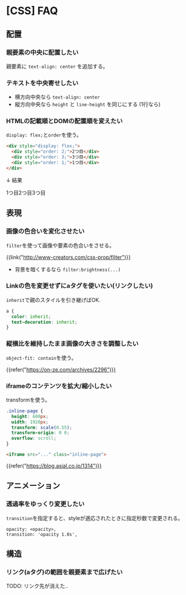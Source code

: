 # [CSS] FAQ


配置
----

### 親要素の中央に配置したい

親要素に `text-align: center` を追加する。

### テキストを中央寄せしたい

* 横方向中央なら `text-align: center`
* 縦方向中央なら `height` と `line-height` を同じにする (1行なら)

### HTMLの記載順とDOMの配置順を変えたい

`display: flex;`と`order`を使う。

```html
<div style="display: flex;">
  <div style="order: 2;">2つ目</div>
  <div style="order: 3;">3つ目</div>
  <div style="order: 1;">1つ目</div>
</div>
```

↓ 結果

<div style="display: flex;">
  <div style="order: 2;">2つ目</div>
  <div style="order: 3;">3つ目</div>
  <div style="order: 1;">1つ目</div>
</div>


表現
----

### 画像の色合いを変化させたい

`filter`を使って画像や要素の色合いをさせる。

{{link("http://www-creators.com/css-prop/filter")}}

* 背景を暗くするなら `filter:brightness(...)`

### Linkの色を変更せずにaタグを使いたい(リンクしたい)

`inherit`で親のスタイルを引き継げばOK.

```css
a {
  color: inherit;
  text-decoration: inherit;
}
```

### 縦横比を維持したまま画像の大きさを調整したい

`object-fit: contain`を使う。

{{refer("https://on-ze.com/archives/2296")}}

### iframeのコンテンツを拡大/縮小したい

transformを使う。

```css
.inline-page {
  height: 600px;
  width: 1920px;
  transform: scale(0.55);
  transform-origin: 0 0;
  overflow: scroll;
}
```

```html
<iframe src="..." class="inline-page">
```

{{refer("https://blog.asial.co.jp/1314")}}


アニメーション
--------------

### 透過率をゆっくり変更したい

`transition`を指定すると、styleが適応されたときに指定秒数で変更される。

```
opacity: <opacity>,
transition: 'opacity 1.0s',
```

構造
----

### リンク(aタグ)の範囲を親要素まで広げたい

TODO: リンク先が消えた..


